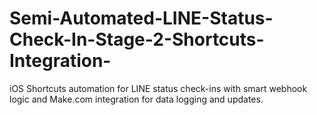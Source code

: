 # Semi-Automated-LINE-Status-Check-In-Stage-2-Shortcuts-Integration-
iOS Shortcuts automation for LINE status check-ins with smart webhook logic and Make.com integration for data logging and updates.
